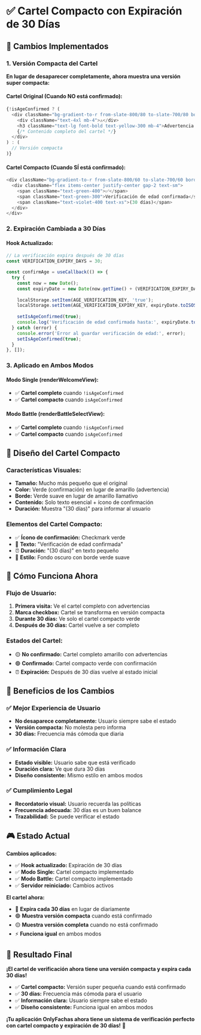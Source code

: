 # ✅ Cartel Compacto con Expiración de 30 Días

## 🎯 Cambios Implementados

### 1. **Versión Compacta del Cartel**
**En lugar de desaparecer completamente, ahora muestra una versión super compacta:**

#### Cartel Original (Cuando NO está confirmado):
```typescript
{!isAgeConfirmed ? (
  <div className="bg-gradient-to-r from-slate-800/80 to-slate-700/80 border-2 border-yellow-500/50 rounded-2xl p-6 mb-8 max-w-lg mx-auto">
    <div className="text-4xl mb-4">⚠️</div>
    <h3 className="text-lg font-bold text-yellow-300 mb-4">Advertencia Importante</h3>
    {/* Contenido completo del cartel */}
  </div>
) : (
  // Versión compacta
)}
```

#### Cartel Compacto (Cuando SÍ está confirmado):
```typescript
<div className="bg-gradient-to-r from-slate-800/60 to-slate-700/60 border border-green-500/30 rounded-lg p-3 mb-6 max-w-md mx-auto">
  <div className="flex items-center justify-center gap-2 text-sm">
    <span className="text-green-400">✅</span>
    <span className="text-green-300">Verificación de edad confirmada</span>
    <span className="text-violet-400 text-xs">(30 días)</span>
  </div>
</div>
```

### 2. **Expiración Cambiada a 30 Días**

#### Hook Actualizado:
```typescript
// La verificación expira después de 30 días
const VERIFICATION_EXPIRY_DAYS = 30;

const confirmAge = useCallback(() => {
  try {
    const now = new Date();
    const expiryDate = new Date(now.getTime() + (VERIFICATION_EXPIRY_DAYS * 24 * 60 * 60 * 1000));
    
    localStorage.setItem(AGE_VERIFICATION_KEY, 'true');
    localStorage.setItem(AGE_VERIFICATION_EXPIRY_KEY, expiryDate.toISOString());
    
    setIsAgeConfirmed(true);
    console.log('Verificación de edad confirmada hasta:', expiryDate.toLocaleDateString());
  } catch (error) {
    console.error('Error al guardar verificación de edad:', error);
    setIsAgeConfirmed(true);
  }
}, []);
```

### 3. **Aplicado en Ambos Modos**

#### Modo Single (renderWelcomeView):
- ✅ **Cartel completo** cuando `!isAgeConfirmed`
- ✅ **Cartel compacto** cuando `isAgeConfirmed`

#### Modo Battle (renderBattleSelectView):
- ✅ **Cartel completo** cuando `!isAgeConfirmed`
- ✅ **Cartel compacto** cuando `isAgeConfirmed`

## 🎨 Diseño del Cartel Compacto

### Características Visuales:
- **Tamaño:** Mucho más pequeño que el original
- **Color:** Verde (confirmación) en lugar de amarillo (advertencia)
- **Borde:** Verde suave en lugar de amarillo llamativo
- **Contenido:** Solo texto esencial + ícono de confirmación
- **Duración:** Muestra "(30 días)" para informar al usuario

### Elementos del Cartel Compacto:
- ✅ **Ícono de confirmación:** Checkmark verde
- 📝 **Texto:** "Verificación de edad confirmada"
- ⏰ **Duración:** "(30 días)" en texto pequeño
- 🎨 **Estilo:** Fondo oscuro con borde verde suave

## 🎯 Cómo Funciona Ahora

### Flujo de Usuario:
1. **Primera visita:** Ve el cartel completo con advertencias
2. **Marca checkbox:** Cartel se transforma en versión compacta
3. **Durante 30 días:** Ve solo el cartel compacto verde
4. **Después de 30 días:** Cartel vuelve a ser completo

### Estados del Cartel:
- 🟡 **No confirmado:** Cartel completo amarillo con advertencias
- 🟢 **Confirmado:** Cartel compacto verde con confirmación
- ⏰ **Expiración:** Después de 30 días vuelve al estado inicial

## 🚀 Beneficios de los Cambios

### ✅ Mejor Experiencia de Usuario
- **No desaparece completamente:** Usuario siempre sabe el estado
- **Versión compacta:** No molesta pero informa
- **30 días:** Frecuencia más cómoda que diaria

### ✅ Información Clara
- **Estado visible:** Usuario sabe que está verificado
- **Duración clara:** Ve que dura 30 días
- **Diseño consistente:** Mismo estilo en ambos modos

### ✅ Cumplimiento Legal
- **Recordatorio visual:** Usuario recuerda las políticas
- **Frecuencia adecuada:** 30 días es un buen balance
- **Trazabilidad:** Se puede verificar el estado

## 🎮 Estado Actual

**Cambios aplicados:**
- ✅ **Hook actualizado:** Expiración de 30 días
- ✅ **Modo Single:** Cartel compacto implementado
- ✅ **Modo Battle:** Cartel compacto implementado
- ✅ **Servidor reiniciado:** Cambios activos

**El cartel ahora:**
- 📅 **Expira cada 30 días** en lugar de diariamente
- 🟢 **Muestra versión compacta** cuando está confirmado
- 🟡 **Muestra versión completa** cuando no está confirmado
- ⚡ **Funciona igual** en ambos modos

## 🎉 Resultado Final

**¡El cartel de verificación ahora tiene una versión compacta y expira cada 30 días!**

- ✅ **Cartel compacto:** Versión super pequeña cuando está confirmado
- ✅ **30 días:** Frecuencia más cómoda para el usuario
- ✅ **Información clara:** Usuario siempre sabe el estado
- ✅ **Diseño consistente:** Funciona igual en ambos modos

**¡Tu aplicación OnlyFachas ahora tiene un sistema de verificación perfecto con cartel compacto y expiración de 30 días!** 🎉








